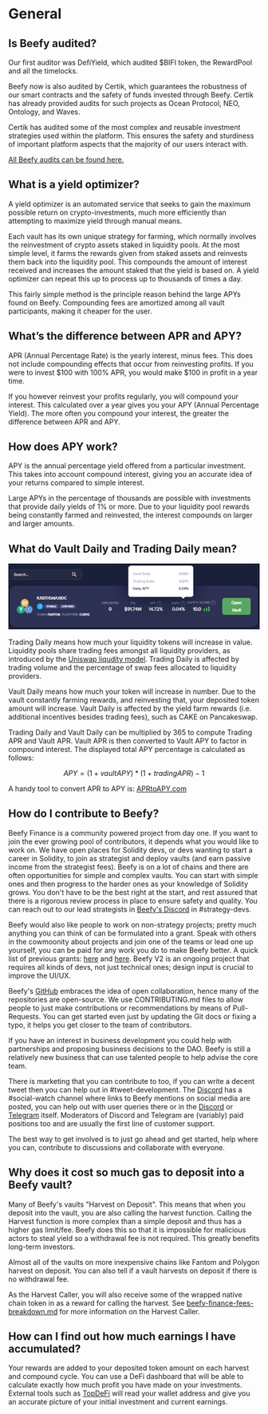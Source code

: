 # General

## Is Beefy audited?

Our first auditor was DefiYield, which audited $BIFI token, the RewardPool and all the timelocks.

Beefy now is also audited by Certik, which guarantees the robustness of our smart contracts and the safety of funds invested through Beefy. Certik has already provided audits for such projects as Ocean Protocol, NEO, Ontology, and Waves.

Certik has audited some of the most complex and reusable investment strategies used within the platform. This ensures the safety and sturdiness of important platform aspects that the majority of our users interact with.

[All Beefy audits can be found here.](https://github.com/beefyfinance/beefy-audits)

## What is a yield optimizer?

A yield optimizer is an automated service that seeks to gain the maximum possible return on crypto-investments, much more efficiently than attempting to maximize yield through manual means.

Each vault has its own unique strategy for farming, which normally involves the reinvestment of crypto assets staked in liquidity pools. At the most simple level, it farms the rewards given from staked assets and reinvests them back into the liquidity pool. This compounds the amount of interest received and increases the amount staked that the yield is based on. A yield optimizer can repeat this up to process up to thousands of times a day.

This fairly simple method is the principle reason behind the large APYs found on Beefy. Compounding fees are amortized among all vault participants, making it cheaper for the user.

## What’s the difference between APR and APY?

APR (Annual Percentage Rate) is the yearly interest, minus fees. This does not include compounding effects that occur from reinvesting profits. If you were to invest $100 with 100% APR, you would make $100 in profit in a year time.

If you however reinvest your profits regularly, you will compound your interest. This calculated over a year gives you your APY (Annual Percentage Yield). The more often you compound your interest, the greater the difference between APR and APY.

## How does APY work?

APY is the annual percentage yield offered from a particular investment. This takes into account compound interest, giving you an accurate idea of your returns compared to simple interest.

Large APYs in the percentage of thousands are possible with investments that provide daily yields of 1% or more. Due to your liquidity pool rewards being constantly farmed and reinvested, the interest compounds on larger and larger amounts.

## What do Vault Daily and Trading Daily mean?

![](../.gitbook/assets/vault-trading-daily.png)

Trading Daily means how much your liquidity tokens will increase in value. Liquidity pools share trading fees amongst all liquidity providers, as introduced by the [Uniswap liqudity model](https://docs.uniswap.org/protocol/V2/concepts/advanced-topics/fees). Trading Daily is affected by trading volume and the percentage of swap fees allocated to liquidity providers.

Vault Daily means how much your token will increase in number. Due to the vault constantly farming rewards, and reinvesting that, your deposited token amount will increase. Vault Daily is affected by the yield farm rewards (i.e. additional incentives besides trading fees), such as CAKE on Pancakeswap.

Trading Daily and Vault Daily can be multiplied by 365 to compute Trading APR and Vault APR. Vault APR is then converted to Vault APY to factor in compound interest. The displayed total APY percentage is calculated as follows:

$$
APY = (1 + vaultAPY) * (1 + tradingAPR) - 1
$$

A handy tool to convert APR to APY is: [APRtoAPY.com](https://www.aprtoapy.com)

## How do I contribute to Beefy?

Beefy Finance is a community powered project from day one. If you want to join the ever growing pool of contributors, it depends what you would like to work on. We have open places for Solidity devs, or devs wanting to start a career in Solidity, to join as strategist and deploy vaults (and earn passive income from the strategist fees). Beefy is on a lot of chains and there are often opportunities for simple and complex vaults. You can start with simple ones and then progress to the harder ones as your knowledge of Solidity grows. You don't have to be the best right at the start, and rest assured that there is a rigorous review process in place to ensure safety and quality. You can reach out to our lead strategists in [Beefy's Discord](https://discord.gg/yq8wfHd) in #strategy-devs.

Beefy would also like people to work on non-strategy projects; pretty much anything you can think of can be formulated into a grant. Speak with others in the cowmoonity about projects and join one of the teams or lead one up yourself, you can be paid for any work you do to make Beefy better. A quick list of previous grants: [here](https://forum.beefy.finance/c/grant-ideas/11) and [here](https://forum.beefy.finance/c/grant-requests-b1/10). Beefy V2 is an ongoing project that requires all kinds of devs, not just technical ones; design input is crucial to improve the UI/UX.

Beefy's [GitHub](https://github.com/beefyfinance) embraces the idea of open collaboration, hence many of the repositories are open-source. We use CONTRIBUTING.md files to allow people to just make contributions or recommendations by means of Pull-Requests. You can get started even just by updating the Git docs or fixing a typo, it helps you get closer to the team of contributors.

If you have an interest in business development you could help with partnerships and proposing business decisions to the DAO. Beefy is still a relatively new business that can use talented people to help advise the core team.

There is marketing that you can contribute to too, if you can write a decent tweet then you can help out in #tweet-development. The [Discord](https://discord.gg/yq8wfHd) has a #social-watch channel where links to Beefy mentions on social media are posted, you can help out with user queries there or in the [Discord](https://discord.gg/yq8wfHd) or [Telegram](https://t.me/beefyfinance) itself. Moderators of Discord and Telegram are (variably) paid positions too and are usually the first line of customer support.

The best way to get involved is to just go ahead and get started, help where you can, contribute to discussions and collaborate with everyone.

## Why does it cost so much gas to deposit into a Beefy vault?

Many of Beefy's vaults "Harvest on Deposit". This means that when you deposit into the vault, you are also calling the harvest function.  Calling the Harvest function is more complex than a simple deposit and thus has a higher gas limit/fee.  Beefy does this so that it is impossible for malicious actors to steal yield so a withdrawal fee is not required. This greatly benefits long-term investors.

Almost all of the vaults on more inexpensive chains like Fantom and Polygon harvest on deposit. You can also tell if a vault harvests on deposit if there is no withdrawal fee.

As the Harvest Caller, you will also receive some of the wrapped native chain token in as a reward for calling the harvest. See [beefy-finance-fees-breakdown.md](../ecosystem/beefy-bulletins/beefy-finance-fees-breakdown.md "mention") for more information on the Harvest Caller.

## How can I find out how much earnings I have accumulated?

Your rewards are added to your deposited token amount on each harvest and compound cycle. You can use a DeFi dashboard that will be able to calculate exactly how much profit you have made on your investments. External tools such as [TopDeFi](https://thetopdefi.com) will read your wallet address and give you an accurate picture of your initial investment and current earnings.
